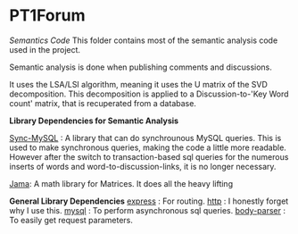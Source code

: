 ﻿# PT1Forum
*Semantics Code*
This folder contains most of the semantic analysis code used in the project.

Semantic analysis is done when publishing comments and discussions.

It uses the LSA/LSI algorithm, meaning it uses the U matrix of the SVD decomposition. This decomposition is applied to a Discussion-to-'Key Word count' matrix, that is recuperated from a database.

**Library Dependencies for Semantic Analysis**

[Sync-MySQL](https://www.npmjs.com/package/sync-sql) : A library that can do synchrounous MySQL queries. This is used to make synchronous queries, making the code a little more readable. However after the switch to transaction-based sql queries for the numerous inserts of words and word-to-discussion-links, it is no longer necessary.

[Jama](https://www.npmjs.com/package/jama): A math library for Matrices. It does all the heavy lifting

**General Library Dependencies**
[express](https://www.npmjs.com/package/express) : For routing.
[http](https://www.npmjs.com/package/http) : I honestly forget why I use this.
[mysql](https://www.npmjs.com/search?q=mysql) : To perform asynchronous sql queries.
[body-parser](https://www.npmjs.com/package/body-parser) : To easily get request parameters.
